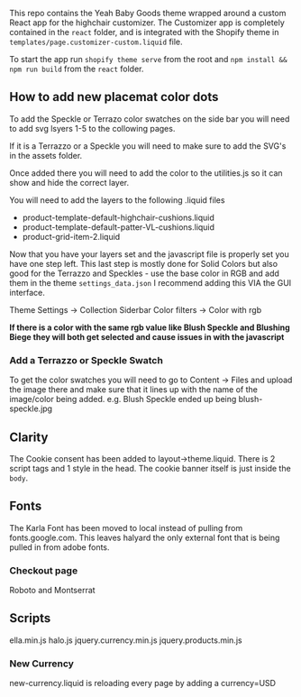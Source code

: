 This repo contains the Yeah Baby Goods theme wrapped around a custom React app for the highchair customizer. The Customizer app is completely contained in the `react` folder, and is integrated with the Shopify theme in `templates/page.customizer-custom.liquid` file.

To start the app run `shopify theme serve` from the root and `npm install && npm run build` from the `react` folder.

## How to add new placemat color dots

To add the Speckle or Terrazo color swatches on the side bar you will need to add svg lsyers 1-5 to the collowing pages.

If it is a Terrazzo or a Speckle you will need to make sure to add the SVG's in the assets folder.

Once added there you will need to add the color to the utilities.js so it can show and hide the correct layer.

You will need to add the layers to the following .liquid files

- product-template-default-highchair-cushions.liquid
- product-template-default-patter-VL-cushions.liquid
- product-grid-item-2.liquid

Now that you have your layers set and the javascript file is properly set you have one step left. This last step is mostly done for Solid Colors but also good for the Terrazzo and Speckles - use the base color in RGB and add them in the theme `settings_data.json` I recommend adding this VIA the GUI interface.

Theme Settings -> Collection Siderbar Color filters -> Color with rgb

**If there is a color with the same rgb value like Blush Speckle and Blushing Biege they will both get selected and cause issues in with the javascript**

### Add a Terrazzo or Speckle Swatch

To get the color swatches you will need to go to Content -> Files and upload the image there and make sure that it lines up with the name of the image/color being added. e.g. Blush Speckle ended up being blush-speckle.jpg

## Clarity

The Cookie consent has been added to layout->theme.liquid. There is 2 script tags and 1 style in the head. The cookie banner itself is just inside the `body`.

## Fonts

The Karla Font has been moved to local instead of pulling from fonts.google.com. This leaves halyard the only external font that is being pulled in from adobe fonts.

### Checkout page

Roboto and Montserrat

## Scripts

ella.min.js
halo.js
jquery.currency.min.js
jquery.products.min.js

### New Currency

new-currency.liquid is reloading every page by adding a currency=USD
